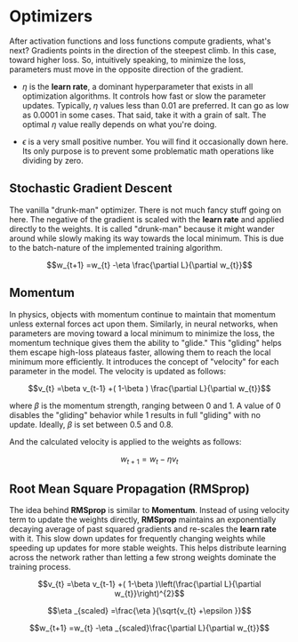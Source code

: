 # Optimizers
After activation functions and loss functions compute gradients, what's next? Gradients points in the direction of the steepest climb. In this case, toward higher loss. So, intuitively speaking, to minimize the loss, parameters must move in the opposite direction of the gradient.

- $\eta$ is the **learn rate**, a dominant hyperparameter that exists in all optimization algorithms. It controls how fast or slow the parameter updates. Typically, $\eta$ values less than 0.01 are preferred. It can go as low as 0.0001 in some cases. That said, take it with a grain of salt. The optimal $\eta$ value really depends on what you're doing.

- $\epsilon$ is a very small positive number. You will find it occasionally down here. Its only purpose is to prevent some problematic math operations like dividing by zero.

## Stochastic Gradient Descent

The vanilla "drunk-man" optimizer. There is not much fancy stuff going on here. The negative of the gradient is scaled with the **learn rate** and applied directly to the weights. It is called "drunk-man" because it might wander around while slowly making its way towards the local minimum. This is due to the batch-nature of the implemented training algorithm.

$$w_{t+1} =w_{t} -\eta \frac{\partial L}{\partial w_{t}}$$

## Momentum

In physics, objects with momentum continue to maintain that momentum unless external forces act upon them. Similarly, in neural networks, when parameters are moving toward a local minimum to minimize the loss, the momentum technique gives them the ability to "glide." This "gliding" helps them escape high-loss plateaus faster, allowing them to reach the local minimum more efficiently. It introduces the concept of "velocity" for each parameter in the model. The velocity is updated as follows:

$$v_{t} =\beta v_{t-1} +( 1-\beta ) \frac{\partial L}{\partial w_{t}}$$

where $\beta$ is the momentum strength, ranging between 0 and 1. A value of 0 disables the "gliding" behavior while 1 results in full "gliding" with no update. Ideally, $\beta$ is set between 0.5 and 0.8.

And the calculated velocity is applied to the weights as follows:

$$w_{t+1} =w_{t} -\eta v_{t}$$

## Root Mean Square Propagation (RMSprop)

The idea behind **RMSprop** is similar to **Momentum**. Instead of using velocity term to update the weights directly, **RMSprop** maintains an exponentially decaying average of past squared gradients and re-scales the **learn rate** with it. This slow down updates for frequently changing weights while speeding up updates for more stable weights. This helps distribute learning across the network rather than letting a few strong weights dominate the training process.

$$v_{t} =\beta v_{t-1} +( 1-\beta )\left(\frac{\partial L}{\partial w_{t}}\right)^{2}$$

$$\eta _{scaled} =\frac{\eta }{\sqrt{v_{t} +\epsilon }}$$

$$w_{t+1} =w_{t} -\eta _{scaled}\frac{\partial L}{\partial w_{t}}$$
